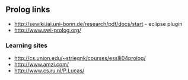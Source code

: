 ## Prolog links
* http://sewiki.iai.uni-bonn.de/research/pdt/docs/start - eclipse plugin
* http://www.swi-prolog.org/

### Learning sites
* http://cs.union.edu/~striegnk/courses/esslli04prolog/
* http://www.amzi.com/
* http://www.cs.ru.nl/P.Lucas/
